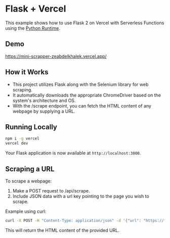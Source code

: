 # Flask + Vercel

This example shows how to use Flask 2 on Vercel with Serverless Functions using the [Python Runtime](https://vercel.com/docs/concepts/functions/serverless-functions/runtimes/python).

## Demo

https://mini-scrapper-zeabdelkhalek.vercel.app/

## How it Works

- This project utilizes Flask along with the Selenium library for web scraping.
- It automatically downloads the appropriate ChromeDriver based on the system's architecture and OS.
- With the /scrape endpoint, you can fetch the HTML content of any webpage by supplying a URL.

## Running Locally

```bash
npm i -g vercel
vercel dev
```

Your Flask application is now available at `http://localhost:3000`.

## Scraping a URL

To scrape a webpage:

1. Make a POST request to /api/scrape.
2. Include JSON data with a url key pointing to the page you wish to scrape.

Example using curl:


```bash
curl -X POST -H "Content-Type: application/json" -d '{"url": "https://finance.yahoo.com/quote/TWLO/financials?p=TWLO"}' http://localhost:3000/scrape
```

This will return the HTML content of the provided URL.